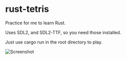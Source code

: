 # rust-tetris

Practice for me to learn Rust.

Uses SDL2, and SDL2-TTF, so you need those installed.

Just use cargo run in the root directory to play.

![Screenshot](https://drive.google.com/file/d/1UspkH2jomgE583JOo72zSQR3EfiUgOmw/view?usp=sharing)
